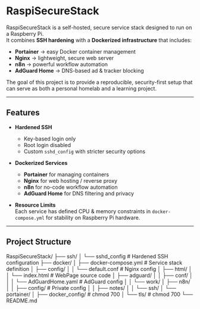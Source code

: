 # RaspiSecureStack

RaspiSecureStack is a self-hosted, secure service stack designed to run on a Raspberry Pi.  
It combines **SSH hardening** with a **Dockerized infrastructure** that includes:

- **Portainer** → easy Docker container management  
- **Nginx** → lightweight, secure web server  
- **n8n** → powerful workflow automation  
- **AdGuard Home** → DNS-based ad & tracker blocking  

The goal of this project is to provide a reproducible, security-first setup that can serve as both a personal homelab and a learning project.

---

## Features

- **Hardened SSH**  
  - Key-based login only  
  - Root login disabled  
  - Custom `sshd_config` with stricter security options  

- **Dockerized Services**  
  - **Portainer** for managing containers  
  - **Nginx** for web hosting / reverse proxy  
  - **n8n** for no-code workflow automation  
  - **AdGuard Home** for DNS filtering and privacy  

- **Resource Limits**  
  Each service has defined CPU & memory constraints in `docker-compose.yml` for stability on Raspberry Pi hardware.  

---

## Project Structure

RaspiSecureStack/
├── ssh/
│   └── sshd_config                    # Hardened SSH configuration
├── docker/
│   ├── docker-compose.yml             # Service stack definition
│   ├── config/
│   │   └── default.conf               # Nginx config
│   ├── html/
│   │   └── index.html                 # WebPage source code
│   ├── adguard/
│   │   ├── conf/
│   │   │   └── AdGuardHome.yaml       # AdGuard config
│   │   └── work/
│   ├── n8n/
│   │   ├── config/                    # Private config
│   │   ├── notes/
│   │   └── ssh/
│   └── portainer/
│       ├── docker_config/             # chmod 700
│       └── tls/                       # chmod 700
└── README.md
